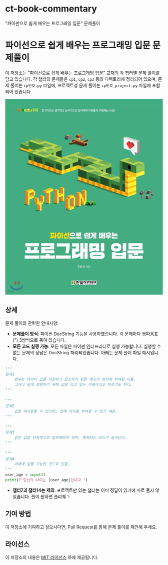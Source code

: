 # ct-book-commentary
"파이썬으로 쉽게 배우는 프로그래밍 입문" 문제풀이

# 파이선으로 쉽게 배우는 프로그래밍 입문 문제풀이
이 저장소는 "파이선으로 쉽게 배우는 프로그래밍 입문" 교재의 각 챕터별 문제 풀이를 담고 있습니다. 각 챕터의 문제들은 `cp1`, `cp2`, `cp3` 등의 디렉토리에 정리되어 있으며, 문제 풀이는 `cp번호.py` 파일에, 프로젝트성 문제 풀이는 `cp번호_project.py` 파일에 포함되어 있습니다.

![책표지](book.jpg)

## 상세

문제 풀이와 관련한 안내사항:

- **문제풀이 방식**: 파이썬 DocString 기능을 사용하였습니다. 각 문제마다 쌍따옴표(") 3쌍씩으로 묶여 있습니다.
- **모든 코드 실행 가능**: 모든 파일은 파이썬 인터프리터로 실행 가능합니다. 실행할 수 없는 문제의 정답은 DocString 처리되었습니다.
아래는 문제 풀이 파일 예시입니다.

```python
"""
문제1
    변수는 데이터 값을 저장하고 참조하기 위한 메모리 위치에 부여된 이름.
    그러나 쉽게 설명하기 위해 값을 담고 있는 이름이라고 부르기도 한다.
"""

"""
문제2
    값을 재사용할 수 있으며, 값에 의미를 부여할 수 있기 때문.
"""

"""
문제3
    같은 값을 반복적으로 입력해줘야 하며, 중복되는 코드가 늘어난다.
"""

"""
문제4
    아래에 실행 가능한 코드로 있음.
"""
user_age = input()
print(f"당신의 나이는 {user_age}입니다.")
```

- **챕터7과 챕터14는 제외**: 프로젝트만 있는 챕터는 이미 정답이 있기에 따로 풀지 않았습니다. 풀이 원하면 풀리퀘ㄱ

## 기여 방법

이 저장소에 기여하고 싶으시다면, Pull Request를 통해 문제 풀이를 제안해 주세요.

## 라이선스

이 저장소의 내용은 [MIT 라이선스](https://opensource.org/license/mit) 하에 제공됩니다.
